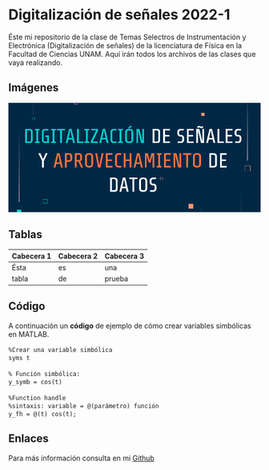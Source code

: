
# Digitalización de señales 2022-1

Éste mi repositorio de la clase de Temas Selectros de Instrumentación y Electrónica (Digitalización de señales) de la licenciatura de Física en la Facultad de Ciencias UNAM. Aquí irán todos los archivos de las clases que vaya realizando.

## Imágenes

![Título del curso](tituloCurso.png)

## Tablas

| Cabecera 1 | Cabecera 2 | Cabecera 3 |
|------------|------------|------------|
|Ésta|es|una|
|tabla|de|prueba|

## Código

A continuación un **código** de ejemplo de cómo crear variables simbólicas en MATLAB.

~~~
%Crear una variable simbólica
syms t

% Función simbólica:
y_symb = cos(t)

%Function handle
%sintaxis: variable = @(parámetro) función
y_fh = @(t) cos(t);
~~~

## Enlaces

Para más información consulta en mi [Github](https://github.com/axelechavezb)